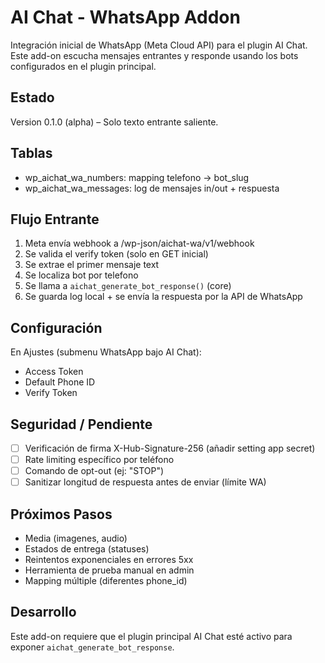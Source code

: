 # AI Chat - WhatsApp Addon

Integración inicial de WhatsApp (Meta Cloud API) para el plugin AI Chat. Este add-on escucha mensajes entrantes y responde usando los bots configurados en el plugin principal.

## Estado
Version 0.1.0 (alpha) – Solo texto entrante saliente.

## Tablas
- wp_aichat_wa_numbers: mapping telefono -> bot_slug
- wp_aichat_wa_messages: log de mensajes in/out + respuesta

## Flujo Entrante
1. Meta envía webhook a /wp-json/aichat-wa/v1/webhook
2. Se valida el verify token (solo en GET inicial)
3. Se extrae el primer mensaje text
4. Se localiza bot por telefono
5. Se llama a `aichat_generate_bot_response()` (core)
6. Se guarda log local + se envía la respuesta por la API de WhatsApp

## Configuración
En Ajustes (submenu WhatsApp bajo AI Chat):
- Access Token
- Default Phone ID
- Verify Token

## Seguridad / Pendiente
- [ ] Verificación de firma X-Hub-Signature-256 (añadir setting app secret)
- [ ] Rate limiting específico por teléfono
- [ ] Comando de opt-out (ej: "STOP")
- [ ] Sanitizar longitud de respuesta antes de enviar (límite WA)

## Próximos Pasos
- Media (imagenes, audio)
- Estados de entrega (statuses)
- Reintentos exponenciales en errores 5xx
- Herramienta de prueba manual en admin
- Mapping múltiple (diferentes phone_id)

## Desarrollo
Este add-on requiere que el plugin principal AI Chat esté activo para exponer `aichat_generate_bot_response`.
